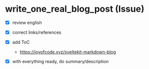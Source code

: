 # write_one_real_blog_post (Issue)

- [x] review english
- [x] correct links/references
- [x] add ToC
  - https://joyofcode.xyz/sveltekit-markdown-blog
- [x] with everything ready, do summary/description

